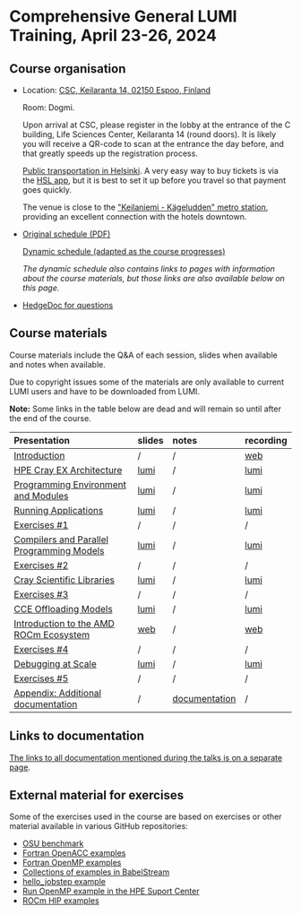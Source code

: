 # Comprehensive General LUMI Training, April 23-26, 2024

## Course organisation

-   Location: [CSC, Keilaranta 14, 02150 Espoo, Finland](https://maps.app.goo.gl/hqja9ar6p27nSs9Y9)
   
    Room: Dogmi.

    Upon arrival at CSC, please register in the lobby at the entrance of the C building, Life Sciences Center,
    Keilaranta 14 (round doors). It is likely you will receive a QR-code to scan at the entrance the
    day before, and that greatly speeds up the registration process.

    [Public transportation in Helsinki](https://www.hsl.fi/en). A very easy way to buy tickets is via the 
    [HSL app](https://www.hsl.fi/en/tickets-and-fares/hsl-app), 
    but it is best to set it up before you travel so that payment goes quickly.

    The venue is close to the ["Keilaniemi - Kägeludden" metro station](https://maps.app.goo.gl/22FLCZgSwSQcSAPY7),
    providing an excellent connection with the hotels downtown.

-   [Original schedule (PDF)](https://462000265.lumidata.eu/4day-20240423/files/2024-04_General-LUMI-Training-Agenda.pdf)

    [Dynamic schedule (adapted as the course progresses)](schedule.md)

     *The dynamic schedule also contains links to pages with information about the course materials, but 
     those links are also available below on this page.*

-   [HedgeDoc for questions](https://md.sigma2.no/lumi-general-course-apr24?both)

<!--
-   There are two Slurm reservations for the course:

    -   CPU nodes: `training_cpu`
    -   GPU nodes: `training-gpu`
-->

## Course materials

Course materials include the Q&A of each session, slides when available and notes when available.

Due to copyright issues some of the materials are only available to current LUMI users and have to be
downloaded from LUMI.

**Note:** Some links in the table below are dead and will remain so until after the end of the course.

| Presentation | slides | notes | recording |
|:-------------|:-------|:------|:----------|
| [Introduction](extra_1_00_Introduction.md) | / | / | [web](extra_1_00_Introduction.md) |
| [HPE Cray EX Architecture](extra_1_01_HPE_Cray_EX_Architecture.md) | [lumi](extra_1_01_HPE_Cray_EX_Architecture.md) | / | [lumi](extra_1_01_HPE_Cray_EX_Architecture.md) |
| [Programming Environment and Modules](extra_1_02_Programming_Environment_and_Modules.md) | [lumi](extra_1_02_Programming_Environment_and_Modules.md) | / | [lumi](extra_1_02_Programming_Environment_and_Modules.md) |
| [Running Applications](extra_1_03_Running_Applications.md) | [lumi](extra_1_03_Running_Applications.md) | / | [lumi](extra_1_03_Running_Applications.md) |
| [Exercises #1](extra_1_04_Exercises_1.md) | / | / | / |
| [Compilers and Parallel Programming Models](extra_1_05_Compilers_and_Parallel_Programming_Models.md) | [lumi](extra_1_05_Compilers_and_Parallel_Programming_Models.md) | / | [lumi](extra_1_05_Compilers_and_Parallel_Programming_Models.md) |
| [Exercises #2](extra_1_06_Exercises_2.md) | / | / | / |
| [Cray Scientific Libraries](extra_1_07_Cray_Scientific_Libraries.md) | [lumi](extra_1_07_Cray_Scientific_Libraries.md) | / | [lumi](extra_1_07_Cray_Scientific_Libraries.md) |
| [Exercises #3](extra_1_08_Exercises_3.md) | / | / | / |
| [CCE Offloading Models](extra_1_09_Offload_CCE.md) | [lumi](extra_1_09_Offload_CCE.md) | / | [lumi](extra_1_09_Offload_CCE.md) |
| [Introduction to the AMD ROCm Ecosystem](extra_2_01_Introduction_to_AMD_ROCm_Ecosystem.md) | [web](https://462000265.lumidata.eu/4day-20240423/files/LUMI-4day-20240423-2_01_Introduction_to_AMD_ROCm_Ecosystem.pdf) | / | [web](extra_2_01_Introduction_to_AMD_ROCm_Ecosystem.md) |
| [Exercises #4](extra_2_02_Exercises_4.md) | / | / | / |
| [Debugging at Scale](extra_2_03_Debugging_at_Scale.md) | [lumi](extra_2_03_Debugging_at_Scale.md) | / |  [lumi](extra_2_03_Debugging_at_Scale.md) |
| [Exercises #5](extra_2_04_Exercises_5.md) | / | / | / |
| [Appendix: Additional documentation](A01_Documentation.md) | / | [documentation](A01_Documentation.md) | / |


<!--
| [Advanced Placement](extra_2_05_Advanced_Application_Placement.md) | [lumi](extra_2_05_Advanced_Application_Placement.md) | / | [lumi](extra_2_05_Advanced_Application_Placement.md) |
| [Exercises #5](extra_2_06_Exercises_6.md) | / | / | / |
| [LUMI Software Stacks](extra_2_07_LUMI_Software_Stacks.md) | [web](https://462000265.lumidata.eu/4day-20240423/files/LUMI-4day-20240423-2_07_software_stacks.pdf) | [web](notes_2_07_LUMI_Software_Stacks.md) |  [web](extra_2_07_LUMI_Software_Stacks.md) |
| [Introduction to Perftools](extra_3_01_Introduction_to_Perftools.md) | [lumi](extra_3_01_Introduction_to_Perftools.md) | / |  [lumi](extra_3_01_Introduction_to_Perftools.md) |
| [Exercises #7](extra_3_02_Exercises_7.md) | / | / | / |
| [Advanced Performance Analysis](extra_3_03_Advanced_Performance_Analysis.md) | [lumi](extra_3_03_Advanced_Performance_Analysis.md) | / |  [lumi](extra_3_03_Advanced_Performance_Analysis.md) |
| [Exercises #8](extra_3_04_Exercises_8.md) | / | / | / |
| [MPI Topics on the HPE Cray EX Supercomputer](extra_3_05_Cray_MPI_on_Slingshot.md) | [lumi](extra_3_05_Cray_MPI_on_Slingshot.md) | / | [lumi](extra_3_05_Cray_MPI_on_Slingshot.md) |
| [Exercises #9](extra_3_06_Exercises_9.md) | / | / | / |
| [AMD Debugger: ROCgdb](extra_3_07_AMD_ROCgdb_Debugger.md) | [web](https://462000265.lumidata.eu/4day-20240423/files/LUMI-4day-20240423-3_07_AMD_ROCgdb_Debugger.pdf) | / | [web](extra_3_07_AMD_ROCgdb_Debugger.md) |
| [Exercises #10](extra_3_08_Exercises_10.md) | / | / | / |
| [Introduction to ROC-Profiler (rocprof)](extra_3_09_Introduction_to_Rocprof_Profiling_Tool.md) | [web](https://462000265.lumidata.eu/4day-20240423/files/LUMI-4day-20240423-3_09_Introduction_to_Rocprof_Profiling_Tool.pdf) | / | [web](extra_3_09_Introduction_to_Rocprof_Profiling_Tool.md) |
| [Exercises #11](extra_3_10_Exercises_11.md) | / | / | / |
| [Python and Frameworks](extra_4_01_Introduction_to_Python_on_Cray_EX.md) | [lumi](extra_4_01_Introduction_to_Python_on_Cray_EX.md) | / |[lumi](extra_4_01_Introduction_to_Python_on_Cray_EX.md) |
| [Performance Optimization: Improving single-core Efficiency](extra_4_02_Performance_Optimization_Improving_Single_Core.md) | [lumi](extra_4_02_Performance_Optimization_Improving_Single_Core.md) | / | [lumi](extra_4_02_Performance_Optimization_Improving_Single_Core.md) |
| [Exercises #12](extra_4_03_Exercises_12.md) | / | / | / |
| [Optimizing Large Scale I/O](extra_4_04_IO_Optimization_Parallel_IO.md) | [lumi](extra_4_04_IO_Optimization_Parallel_IO.md) | / | [lumi](extra_4_04_IO_Optimization_Parallel_IO.md) |
| [Exercises #13](extra_4_05_Exercises_13.md) | / | / | / |
| [Introduction to OmniTrace](extra_4_06_AMD_Omnitrace.md) | [web](https://462000265.lumidata.eu/4day-20240423/files/LUMI-4day-20240423-4_06_AMD_Omnitrace.pdf) | / |  [web](extra_4_06_AMD_Omnitrace.md) |
| [Introduction to Omniperf](extra_4_08_AMD_Omniperf.md) | [web](https://462000265.lumidata.eu/4day-20240423/files/LUMI-4day-20240423-4_06_AMD_Omnitrace.pdf) | / |  [web](extra_4_08_AMD_Omniperf.md) |
| [Exercises #14](extra_4_07_Exercises_14.md) | / | / | / |
| [Exercises #15](extra_4_09_Exercises_15.md) | / | / | / |
| [Tools in Action - An Example with Pytorch](extra_4_10_Best_Practices_GPU_Optimization.md) | [web](https://462000265.lumidata.eu/4day-20240423/files/LUMI-4day-20240423-4_10_Best_Practices_GPU_Optimization.pdf) | / | [web](extra_4_10_Best_Practices_GPU_Optimization.md) |
| [LUMI User Support](extra_4_11_LUMI_Support_and_Documentation.md) | [web](https://462000265.lumidata.eu/4day-20240423/files/LUMI-4day-20240423-4_11_LUMI_Support_and_Documentation.pdf) | [web](notes_4_11_LUMI_Support_and_Documentation.md) | [web](extra_4_11_LUMI_Support_and_Documentation.md) |
-->


<!--
## Making the exercises after the course

### HPE

The exercise material remains available in the course archive on LUMI:

-   The PDF notes in `/appl/local/training/4day-20240423/files/LUMI-4day-20240423-Exercises_HPE.pdf`

-   The other files for the exercises in either a
    bzip2-compressed tar file `/appl/local/training/4day-20240423/files/LUMI-4day-20240423-Exercises_HPE.tar.bz2` or
    an uncompressed tar file `/appl/local/training/4day-20240423/files/LUMI-4day-20240423-Exercises_HPE.tar`.

To reconstruct the exercise material in your own home, project or scratch directory, all you need to do is run:

```
tar -xf /appl/local/training/4day-20240423/files/LUMI-4day-20240423-Exercises_HPE.tar.bz2
```

in the directory where you want to work on the exercises. This will create the `exercises/HPE` subdirectory
from the training project. 

However, instead of running the `lumi_c.sh` or `lumi_g.sh` scripts that only work for the course as 
they set the course project as the active project for Slurm and also set a reservation, use the
`lumi_c_after.sh` and `lumi_g_after.sh` scripts instead, but first edit them to use one of your
projects.
-->

<!--
### AMD 

There are [online notes about the AMD exercises](https://hackmd.io/@sfantao/H1QU6xRR3).
A [PDF print-out with less navigation features is also available](https://462000265.lumidata.eu/4day-20240423/files/LUMI-4day-20240423-Exercises_AMD.pdf)
and is particularly useful should the online notes become unavailable. 
A [web backup](exercises_AMD_hackmd.md) is also available, but corrections to the original made after the course
are not included.

The other files for the exercises are available in 
either a bzip2-compressed tar file `/appl/local/training/4day-20240423/files/LUMI-4day-20240423-Exercises_AMD_.tar.bz2` or
an uncompressed tar file `/appl/local/training/4day-20240423/files/LUMI-4day-20240423-Exercises_AMD.tar` and can also be downloaded. 
( [bzip2-compressed tar download](https://462000265.lumidata.eu/4day-20240423/files/LUMI-4day-20240423-Exercises_AMD.tar.bz2) or 
[uncompressed tar download](https://462000265.lumidata.eu/4day-20240423/files/LUMI-4day-20240423-Exercises_AMD.tar))

To reconstruct the exercise material in your own home, project or scratch directory, all you need to do is run:

```
tar -xf /appl/local/training/4day-20240423/files/LUMI-4day-20240423-Exercises_AMD.tar.bz2
```

in the directory where you want to work on the exercises. This will create the `exercises/AMD` subdirectory
from the training project. You can do so in the same directory where you installed the HPE exercises.

!!! Warning
    The software and exercises were tested thoroughly at the time of the course. LUMI however is in
    continuous evolution and changes to the system may break exercises and software
-->

## Links to documentation

[The links to all documentation mentioned during the talks is on a separate page](A01_Documentation.md).

## External material for exercises

Some of the exercises used in the course are based on exercises or other material available in various GitHub repositories:

-   [OSU benchmark](https://mvapich.cse.ohio-state.edu/download/mvapich/osu-micro-benchmarks-5.9.tar.gz)
-   [Fortran OpenACC examples](https://github.com/RonRahaman/openacc-mpi-demos)
-   [Fortran OpenMP examples](https://github.com/ye-luo/openmp-target)
-   [Collections of examples in BabelStream](https://github.com/UoB-HPC/BabelStream)
-   [hello_jobstep example](https://code.ornl.gov/olcf/hello_jobstep)
-   [Run OpenMP example in the HPE Suport Center](https://support.hpe.com/hpesc/public/docDisplay?docId=a00114008en_us&docLocale=en_US&page=Run_an_OpenMP_Application.html)
-   [ROCm HIP examples](https://github.com/ROCm-Developer-Tools/HIP-Examples)

